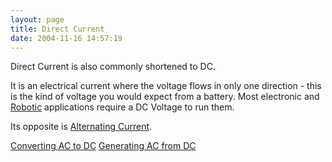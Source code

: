 ```yaml
---
layout: page
title: Direct Current
date: 2004-11-16 14:57:19
---
```

Direct Current is also commonly shortened to DC.

It is an electrical current where the voltage flows in only one direction - this is the kind of voltage you would expect from a battery.  Most electronic and <a href="/wiki/robotic.html" title="Robotic">Robotic</a> applications require a DC Voltage to run them.

Its opposite is <a href="/wiki/alternating_current.html" title="Alternating Current">Alternating Current</a>.

<a href="/wiki/converting_ac_to_dc.html" title="Converting AC To DC">Converting AC to DC</a>
<a href="/wiki/generating_ac_from_dc.html" title="Generating AC From DC">Generating AC from DC</a>

